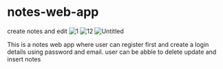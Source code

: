 # notes-web-app
create notes and edit
![1](https://user-images.githubusercontent.com/129091176/228909984-1108e53e-247f-47eb-b0c4-bbe65487f487.png)
![12](https://user-images.githubusercontent.com/129091176/228909994-49284512-217f-40b8-b861-e0c35988ba22.png)
![Untitled](https://user-images.githubusercontent.com/129091176/228909996-8c369015-dda5-4817-ab92-03b342097e77.png)

This is a notes web app where user can register first and create a login details using password and email.
user can be abble to delete update and insert notes 
